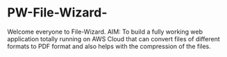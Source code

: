 # PW-File-Wizard-
Welcome everyone to File-Wizard. 
AIM: To build a fully working web application totally running on AWS Cloud that can convert files of different formats to PDF format and also helps with the compression of the files.
